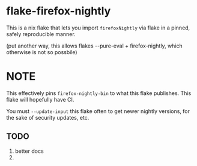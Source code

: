 # flake-firefox-nightly

This is a nix flake that lets you import `firefoxNightly` via flake
in a pinned, safely reproducible manner.

(put another way, this allows flakes --pure-eval + firefox-nightly, which
otherwise is not so possbile)

# NOTE

This effectively pins `firefox-nightly-bin` to what this flake publishes.
This flake will hopefully have CI.

You must `--update-input` this flake often to get newer nightly versions,
for the sake of security updates, etc.

## TODO

1. better docs
2. 
